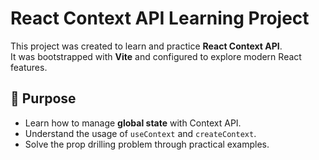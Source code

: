 # React Context API Learning Project

This project was created to learn and practice **React Context API**.  
It was bootstrapped with **Vite** and configured to explore modern React features.

## 🎯 Purpose

- Learn how to manage **global state** with Context API.
- Understand the usage of `useContext` and `createContext`.
- Solve the prop drilling problem through practical examples.